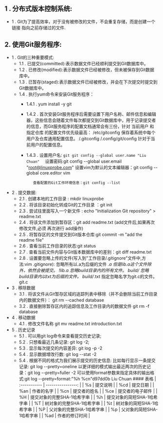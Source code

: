 ## 1 . 分布式版本控制系统:
- 1 . Git为了提高效率，对于没有被修改的文件，不会重复存储，而是创建一个 链接 指向之前存储过的文件.
## 2. 使用Git服务程序:
- 1 . Git的三种重要模式:
    - 1.1 . 已提交(committed):表示数据文件已经顺利提交到Git数据库中。
    - 1.2 . 已修改(modified):表示数据文件已经被修改，但未被保存到Git数据库中。
    - 1.3 . 已暂存(staged):表示数据文件已经被修改，并会在下次提交时提交到Git数据库中。
    - 1.4 . 执行yum命令来安装Git服务程序：
        - 1.4.1 . yum install -y git
        - 1.4.2 . 首次安装Git服务程序后需要设置下用户名称、邮件信息和编辑器，这些信息会随着文件每次都提交到Git数据库中，用于记录提交者的信息，而Git服务程序的配置文档通常会有三份，针对 当前用户 和 指定仓库 的配置文件优先级最高：
                /etc/gitconfig	保存着系统中每个用户及仓库通用配置信息。
                /.gitconfig
                /.config/git/config	针对于当前用户的配置信息。
        - 1.4.3 . 设置用户名:
                           ``````git
                            git config --global user.name "Liu Chuan" 
                           ``````
                 设置密码:git config --global user.email "root@linuxprobe.com"
                 设置vim为默认的文本编辑器：git config --global core.editor vim

                 查看配置的Git工作环境信息：git config --list

- 2 .  提交数据:
    - 2.1 . 创建本地的工作目录 : mkdir linuxprobe
    - 2.2 . 将该目录初始化转成Git的工作目录 ：git init
    - 2.3 . 尝试往里面写入一个新文件 : echo "Initialization Git repository" > readme.txt
    - 2.4 . 将该文件添加到暂存区：git add readme.txt (add文件后,如果再次修改文件,必须 再次进行 add操作)
    - 2.5 . 将暂存区的文件提交到Git版本仓库:git commit -m "add the readme file"
    - 2.6 . 查看当前工作目录的状态:git status
    - 2.7 . 查看当前文件内容与Git版本数据库中的差别：git diff readme.txt
    - 2.8 . 设置要忽略上传的文件(写入到"工作目录/.gitignore"文件中,方法:vim .gitignore):
        忽略所有以.a为后缀的文件
            *.a
        但是lib.a这个文件除外，依然会被提交。
            !lib.a
        忽略build目录内的所有文件。
            build/
        忽略build目录内以txt为后缀的文件。
            build/*.txt
        指定忽略名字为git.c的文件。
            git.c
- 3 . 移除数据
    - 3.1 . 将该文件从Git暂存区域的追踪列表中移除（并不会删除当前工作目录内的数据文件）：
        git rm --cached database
    - 3.2 . 直接删除暂存区内的追踪信息及工作目录内的数据文件 
        git rm -f database
- 4 . 移动数据
    - 4.1 . 修改文件名称 
        git mv readme.txt introduction.txt
- 5 . 历史记录
    - 5.1 . 可以用git log命令来查看提交历史记录;
    - 5.2 . 只想看最近几条记录: git log -2;
    - 5.3 . 显示每次提交的内容差异: git log -p -2
    - 5.4 . 显示数据增改行数: git log --stat -2 
    - 5.4 . 根据不同的格式为我们展示提交的历史信息:
            比如每行显示一条提交记录: git log --pretty=oneline
            以更详细的模式输出最近两次的历史记录：git log --pretty=fuller -2
            可以使用format参数来指定具体的输出格式:git log --pretty=format:"%h %cn"d97dd0b Liu Chuan
            #### 表格
            |   :-----------      | ----------------:                  |
            |   %s                | 提交说明                            | 
            |   %cd               |  提交日期                           |
            |   %an               |  作者的名字                         |
            |   %cn               |  提交者的姓名                       |
            |   %ce	              |  提交者的电子邮件                   |
            |   %H                |  提交对象的完整SHA-1哈希字串         | 
            |   %h                |  提交对象的简短SHA-1哈希字串         |
            |   %T                |  树对象的完整SHA-1哈希字串           |
            |   %t                |  树对象的简短SHA-1哈希字串           |
            |   %P                |  父对象的完整SHA-1哈希字串           |
            |   %p                |  父对象的简短SHA-1哈希字串           |
            |   %ad               |  作者的修订时间                      |